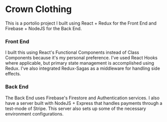 # Crown Clothing

This is a portolio project I built using React + Redux for the Front End and Firebase + NodeJS for the Back End. 

### Front End
I built this using React's Functional Components instead of Class Components because it's my personal preference. I've used React Hooks where applicable, but primary state management is accomplished using Redux. I've also integrated Redux-Sagas as a middleware for handling side effects.

### Back End
The Back End uses Firebase's Firestore and Authentication services. I also have a server built with NodeJS + Express that handles payments through a test-mode of Stripe. This server also sets up some of the necessary environment configurations.
